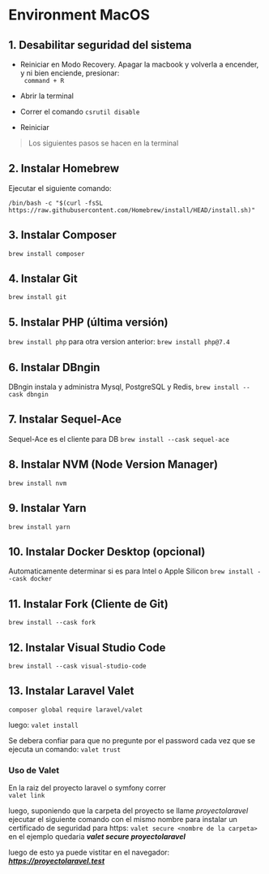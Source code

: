 # **Environment MacOS**

## 1. Desabilitar seguridad del sistema

- Reiniciar en Modo Recovery. Apagar la macbook y volverla a encender, y ni bien enciende, presionar:  
 ` command + R`  

- Abrir la terminal
- Correr el comando `csrutil disable`
- Reiniciar  
  
       
> Los siguientes pasos se hacen en la terminal

## 2. Instalar Homebrew
Ejecutar el siguiente comando:

`
/bin/bash -c "$(curl -fsSL https://raw.githubusercontent.com/Homebrew/install/HEAD/install.sh)"
`

## 3. Instalar Composer
`brew install composer`

## 4. Instalar Git
`brew install git`

## 5. Instalar PHP (última versión)
`brew install php`
para otra version anterior: 
`brew install php@7.4`

## 6. Instalar DBngin
DBngin instala y administra Mysql, PostgreSQL y Redis,
`brew install --cask dbngin`

## 7. Instalar Sequel-Ace
Sequel-Ace es el cliente para DB
`brew install --cask sequel-ace`

## 8. Instalar NVM (Node Version Manager)
`brew install nvm`

## 9. Instalar Yarn
`brew install yarn`

## 10. Instalar Docker Desktop (opcional)
Automaticamente determinar si es para Intel o Apple Silicon
`brew install --cask docker`

## 11. Instalar Fork (Cliente de Git)
`brew install --cask fork`

## 12. Instalar Visual Studio Code
`brew install --cask visual-studio-code`

## 13. Instalar Laravel Valet
`composer global require laravel/valet`

luego:
`valet install`

Se debera confiar para que no pregunte por el password cada vez que se ejecuta un comando:
`valet trust`

### Uso de Valet
En la raiz del proyecto laravel o symfony correr  
`valet link`

luego, suponiendo que la carpeta del proyecto se llame *proyectolaravel* ejecutar el siguiente comando con el mismo nombre para instalar un certificado de seguridad para https:
`valet secure <nombre de la carpeta>`
en el ejemplo quedaria ***valet secure proyectolaravel***

luego de esto ya puede vistitar en el navegador: ***https://proyectolaravel.test***

 

